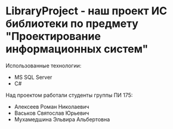# LibraryProject - наш проект ИС библиотеки по предмету "Проектирование информационных систем"
Использованные технологии: 
* MS SQL Server
* C#

Над проектом работали студенты группы ПИ 175:
* Алексеев Роман Николаевич
* Васьков Святослав Юрьевич
* Мухамедшина Эльвира Альбертовна
